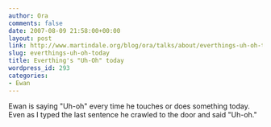 ```yaml
---
author: Ora
comments: false
date: 2007-08-09 21:58:00+00:00
layout: post
link: http://www.martindale.org/blog/ora/talks/about/everthings-uh-oh-today
slug: everthings-uh-oh-today
title: Everthing's "Uh-Oh" today
wordpress_id: 293
categories:
- Ewan
---
```


Ewan is saying "Uh-oh" every time he touches or does something today. Even as I typed the last sentence he crawled to the door and said "Uh-oh."

